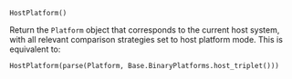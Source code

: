 ```
HostPlatform()
```

Return the `Platform` object that corresponds to the current host system, with all relevant comparison strategies set to host platform mode.  This is equivalent to:

```
HostPlatform(parse(Platform, Base.BinaryPlatforms.host_triplet()))
```
